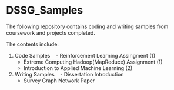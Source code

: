 # DSSG_Samples

The following repository contains coding and writing samples from coursework and projects completed.

The contents include:

1. Code Samples
    - Reinforcement Learning Assingment (1)
    - Extreme Computing Hadoop(MapReduce) Assignment (1)
    - Introduction to Applied Machine Learning (2)
    
2. Writing Samples
    - Dissertation Introduction
    - Survey Graph Network Paper


